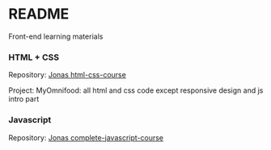 # README
Front-end learning materials

### HTML + CSS
Repository: 
[Jonas html-css-course](https://github.com/jonasschmedtmann/html-css-course)

Project:
MyOmnifood: all html and css code except responsive design and js intro part



### Javascript 
Repository: 
[Jonas complete-javascript-course](https://github.com/jonasschmedtmann/complete-javascript-course)



